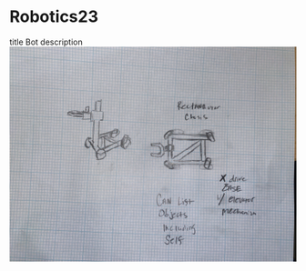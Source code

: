 # Robotics23
title 
Bot description 
![Personal Plan](https://github.com/Zyszzyuwu/Robotics23/blob/main/images/Plan01.jpeg?raw=true ) 
